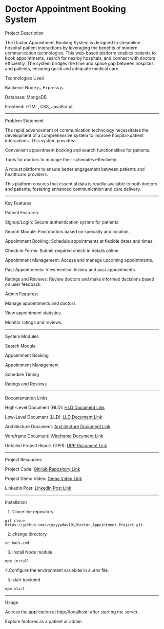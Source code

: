 # Doctor Appointment Booking System

Project Description

The Doctor Appointment Booking System is designed to streamline hospital-patient interactions by leveraging the benefits of modern communication technologies. This web-based platform enables patients to book appointments, search for nearby hospitals, and connect with doctors efficiently. The system bridges the time and space gap between hospitals and patients, ensuring quick and adequate medical care.

Technologies Used

Backend: Node.js, Express.js

Database: MongoDB

Frontend: HTML, CSS, JavaScript



---

Problem Statement

The rapid advancement of communication technology necessitates the development of a comprehensive system to improve hospital-patient interactions. This system provides:

Convenient appointment booking and search functionalities for patients.

Tools for doctors to manage their schedules effectively.

A robust platform to ensure better engagement between patients and healthcare providers.


This platform ensures that essential data is readily available to both doctors and patients, fostering enhanced communication and care delivery.


---

Key Features

Patient Features:

Signup/Login: Secure authentication system for patients.

Search Module: Find doctors based on specialty and location.

Appointment Booking: Schedule appointments at flexible dates and times.

Check-in Forms: Submit required check-in details online.

Appointment Management: Access and manage upcoming appointments.

Past Appointments: View medical history and past appointments.

Ratings and Reviews: Review doctors and make informed decisions based on user feedback.


Admin Features:

Manage appointments and doctors.

View appointment statistics.

Monitor ratings and reviews.



---

System Modules

Search Module

Appointment Booking

Appointment Management

Schedule Timing

Ratings and Reviews



---

Documentation Links

High-Level Document (HLD): <a href="https://docs.google.com/document/d/1i-mFPz6Ewc-yzYc7K5TTiiN6R51Q5yru/edit?usp=drivesdk&ouid=115292256885157355219&rtpof=true&sd=true">HLD Document Link<a>

Low-Level Document (LLD): <a href="https://docs.google.com/document/d/1-_YmBOI75ZIN7uKx3oO-0LkGOzyxt5o_/edit?usp=drivesdk&ouid=115292256885157355219&rtpof=true&sd=true">LLD Document Link<a>

Architecture Document: <a href="https://docs.google.com/document/d/1DvUB2jtMPlYSKyXOMCWnB-7q3RKxwJQJ/edit?usp=drivesdk&ouid=115292256885157355219&rtpof=true&sd=true">Architecture Document Link<a>

Wireframe Document: <a href="https://docs.google.com/document/d/1Z9GFGG-mRHw9Pp1ICZxJJauXPgyU46J4bGuyF5xCP4Y/edit?usp=drivesdk">Wireframe Document Link<a>

Detailed Project Report (DPR): <a href="https://docs.google.com/document/d/1OQuRRT7KQcsApjy9qaKGR7W1O2Zk0qZ6/edit?usp=drivesdk&ouid=115292256885157355219&rtpof=true&sd=true">DPR Document Link<a>



---

Project Resources

Project Code: <a href="https://github.com/vinayyadav101/Doctor_Appointment_Project.git">GitHub Repository Link<a>

Project Demo Video: <a href="https://youtu.be/Y9wBvUMyXs8">Demo Video Link<a>

LinkedIn Post: <a href="https://www.linkedin.com/posts/vinay-yadav-276178343_webdevelopment-fullstackproject-healthcareinnovation-activity-7277219871942184960-aeKz?utm_source=share&utm_medium=member_android">LinkedIn Post Link<a>



---

Installation

1. Clone the repository:

```
git clone https://github.com/vinayyadav101/Doctor_Appointment_Project.git
```
2. change directory
```
cd back-end
```
3. install Node module
```
npm install
```
4.Configure the environment variables in a .env file.

5. start backend
```
npm start
```

---

Usage

Access the application at http://localhost:<PORT> after starting the server.

Explore features as a patient or admin.
